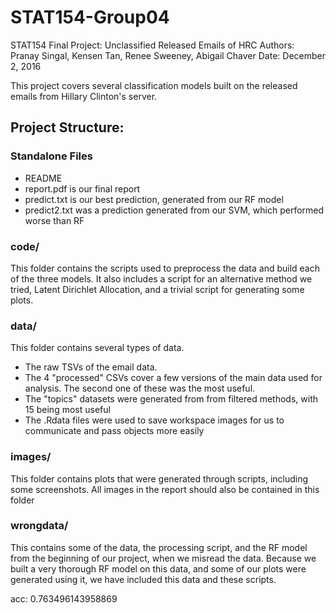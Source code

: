 # STAT154-Group04

STAT154 Final Project: Unclassified Released Emails of HRC
Authors: Pranay Singal, Kensen Tan, Renee Sweeney, Abigail Chaver
Date: December 2, 2016

This project covers several classification models built on the released emails from Hillary Clinton's server.


## Project Structure:

### Standalone Files
* README
* report.pdf  is our final report
* predict.txt is our best prediction, generated from our RF model
* predict2.txt was a prediction generated from our SVM, which performed worse than RF

### code/ 
This folder contains the scripts used to preprocess the data and build each of the three models. It also includes a script for an alternative method we tried, Latent Dirichlet Allocation, and a trivial script for generating some plots.

### data/  
This folder contains several types of data.
*  The raw TSVs of the email data. 
* The 4 "processed" CSVs cover a few versions of the main data used for analysis. The second one of these was the most useful.
* The "topics" datasets were generated from from filtered methods, with 15 being most useful
* The .Rdata files were used to save workspace images for us to communicate and pass objects more easily

### images/ 
This folder contains plots that were generated through scripts, including some screenshots. All images in the report should also be contained in this folder

### wrongdata/
This contains some of the data, the processing script, and the RF model from the beginning of our project, when we misread the data. Because we built a very thorough RF model on this data, and some of our plots were generated using it, we have included this data and these scripts.

acc: 0.763496143958869
